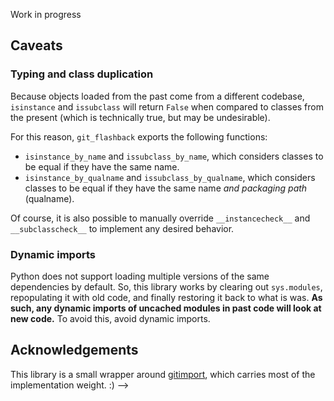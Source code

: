 Work in progress
<!-- # `git_flashback`

`git_flashback` is a Python library which lets you **load modules from the past** and thus **unpickle objects from the past**, by remembering their source code with git.

This is implemented with *transparent git snapshots* (which commit and tag your codebase, without affecting your working directory), and *transparent module loading* (which loads module code directly within the git filesystem, without affecting your working directory).

The intended use case is reproductible machine learning experiments. But, `git_flashback` is agnositic to external libraries such as torch, and can be used as a generic tool for temporarily restoring code to its older versions.

## Example 1: unpickling from the past

First, call `snapshot` to (transparently) commit and tag your codebase. You can then pickle your objects normally. 

```python
import git_flashback import snapshot

timestamp = snapshot()
print(timestamp) # => 20220519T150016

import torch 

class Model(torch.nn.Module):
    def forward(self):
        return 1

torch.save(Model(), f"model.pt") # also works with pickle or anything else

# Figure 1: `snapshot` commits your code and tags it with a timestamp
```


Modify your code without fear. Later, `flashback` to the old codebase when loading your objects. This transparently loads the required modules from your snapshot, rather than the modified ones in your current filesystem.

```python
import git_flashback import flashback
import torch

class Model(torch.nn.Module):
    def forward(self):
        return 2

with flashback("20220519T150016"): 
    model = torch.load("model.pt")

print(model()) # => 1

# Figure 2: `flashback` rewires imports so that modules and unpickled objects load from the past
```

Regardless of your code changes and your package structure, `model` will behave *exactly as when saved*. 

> Timestamps like *20220519T150016* are [ISO 8601](https://en.wikipedia.org/wiki/ISO_8601) *basic format* timestamps, which are used instead of the *extended format* like 2022-05-19T15:00:16.264685 because git does not support semicolons in tags.


### Workflow tips
It is recommended to snapshot as soon as possible, before the rest of your imports. This is to avoid delays in producing the snapshot, and because modules loaded before `git_flashback` will not be modified during a flashback.

```python
import git_flashback import snapshot
timestamp = snapshot()

# all imports go right below
import torch
import csv 
import os

...

# Figure 3: `snapshot` should be called before imports
```

Finally, a good way of working is to simply save all artifacts in a directory named with the timestamp. This is a natural way of bundling the timestamp alongside the saved objects.

```python
...

os.mkdir(f"experiments/{timestamp}")
torch.save(f"experiments/{timestamp}/model.pt")

# Figure 4: save the timestamp alongside artifacts, for instance, by naming their directory
```

For conveniance, `flashback` will ignore everything before the rightmost forward slash, so a path like `"experiments/20220519T150016"` can be passed directly to it.

```python
with flashback("experiments/20220519T150016"): 
    # loads the snapshot "20220519T150016"
    ... 
```


### Back to the future (past code editing)
Timestamps are just git tags, and so they can be checked out, letting you inspect and debug your past experiments.

```bash 
git checkout 20220519T150016
```

**When attempting to load from a timestamp which matches the current `HEAD`, `snapshot` will return the current tag (doing nothing) and `flashback` will instead load from the present (does nothing also).**
For example, after the checkout, the following code unpickles from the present, because the timestamp matches:

```python
# currently in 20220519T150016

# no new snapshot is created, the current tag is returned
print(snapshot()) # => "20220519T150016"

class Model(torch.nn.Module):
    def forward(self):
        return 3 # edited

with flashback("20220519T150016"): 
    # loads from the present
    model = torch.load("model.pt") 
    
print(model()) # => 3

# Figure 5: when a past snapshot is checked out, `snapshot` and `flashback` become no-ops
```

This is a bit hard to see in a contrived example, but this makes it easy to checkout a past snapshot, edit its code, and verify that the changes work as desired. Afterwards, they can be committed normally:

```bash
git add .
git commit -m "Modified experiment 20220519T150016"
# => 4a2a14084b044d90f892f6201dd89dadc36db7a5
git checkout main
```

It is also possible to flashback to commits directly (git tags are just pointers to commits), letting us use the changed code while sitting comfortably in `main`:

```python
# currently in `main`

with flashback("4a2a14084b044d90f892f6201dd89dadc36db7a5"): 
    model = torch.load("model.pt")

print(model()) # => 3

# Figure 6: from `main`, loading a modified version of the past 
```


## Example 2: compring past modules

When debugging or after peforming refactors, it is often desirable to compare the new code's behavior to its older versions. `git_flashback` provides a conveniant way of doing so, by loading code from past snapshots or commits.

```python
from git_flashback import flashback
import my_module

# `flashback` to an older commit; any git reference is valid!
with flashback("fcfee1d161cd4dd9e07af841b1166dbbd8a07980"): 
    import my_module as my_old_module

assert my_module.f() == my_old_module.f()

# Figure 7: compare two different versions of the same module
```

It is important to note that everything is duplicated, including the class definitions but also the subdependencies themselves. This means that any state modification will be remain isolated within each module.


## Sharing snapshots
To share snapshots, simply push their tags to github. 

```bash
# first host
git push origin 20220519T150016
```

Then, on your other host, make sure to fetch them before calling `flashback`.

```bash
# second host
git fetch
```

## Cleaning up old snapshots

Because snapshots are just diffs, they are very lightweight, provided that `gitignore` is configured properly to ignore large artifacts. Still, it may be desirable to delete old versions to avoid clutter. To do so, just remove their tags from git, leaving them to be garbage collected. For instance, if all tags are saved as subdirectories of `experiments/`, the following command clears out all the other ones:

```bash
comm -23 <(git tag -l) <(ls experiments/) | xargs -n 1 git tag -d
```
<!-- todo this also removes other tags. need to filter based on comment -->


## Caveats

### Typing and class duplication
Because objects loaded from the past come from a different codebase, `isinstance` and `issubclass` will return `False` when compared to classes from the present (which is technically true, but may be undesirable).

For this reason, `git_flashback` exports the following functions:
- `isinstance_by_name` and `issubclass_by_name`, which considers classes to be equal if they have the same name.
- `isinstance_by_qualname` and `issubclass_by_qualname`, which considers classes to be equal if they have the same name *and packaging path* (qualname).

Of course, it is also possible to manually override `__instancecheck__` and `__subclasscheck__` to implement any desired behavior.

### Dynamic imports
Python does not support loading multiple versions of the same dependencies by default. So, this library works by clearing out
`sys.modules`, repopulating it with old code, and finally restoring it back to what is was. **As such, any dynamic imports of uncached modules in past code will look at new code.** To avoid this, avoid dynamic imports.


## Acknowledgements
This library is a small wrapper around [gitimport](https://pypi.org/project/gitimport/), which carries most of the implementation weight. :)  -->